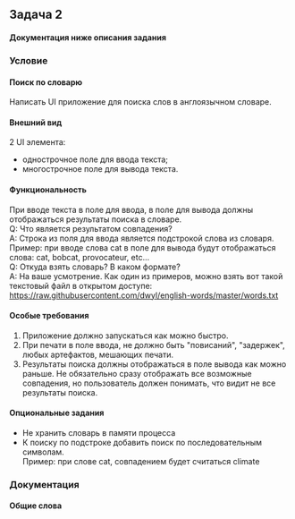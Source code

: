 ## Задача 2 
#### Документация ниже описания задания
### Условие
#### Поиск по словарю
Написать UI приложение для поиска слов в англоязычном словаре.
#### Внешний вид
2 UI элемента:
* однострочное поле для ввода текста;
* многострочное поле для вывода текста.
#### Функциональность
При вводе текста в поле для ввода, в поле для вывода должны отображаться результаты поиска в словаре. <br/>
Q: Что является результатом совпадения? <br/>
A: Строка из поля для ввода является подстрокой слова из словаря. <br/>
Пример: при вводе слова cat в поле для вывода будут отображаться слова: cat, bobcat, provocateur, etc... <br/>
Q: Откуда взять словарь? В каком формате? <br/>
A: На ваше усмотрение. Как один из примеров, можно взять вот такой текстовый файл в открытом доступе: https://raw.githubusercontent.com/dwyl/english-words/master/words.txt
#### Особые требования
1. Приложение должно запускаться как можно быстро.
2. При печати в поле ввода, не должно быть "повисаний", "задержек", любых артефактов, мешающих печати.
3. Результаты поиска должны отображаться в поле вывода как можно раньше. Не обязательно сразу отображать все возможные совпадения, но пользователь должен понимать, что видит не все результаты поиска.
#### Опциональные задания
* Не хранить словарь в памяти процесса
* К поиску по подстроке добавить поиск по последовательным символам. <br/>
Пример: при слове cat, совпадением будет считаться climate
### Документация
#### Общие слова
